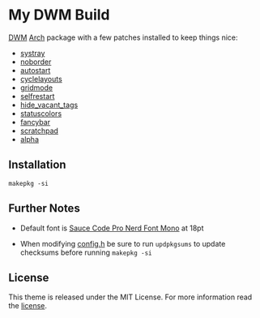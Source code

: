 # My DWM Build

[DWM](https://dwm.suckless.org) [Arch](https://www.archlinux.org/) package with a few patches installed to keep things nice:

+ [systray](https://dwm.suckless.org/patches/systray/)
+ [noborder](https://dwm.suckless.org/patches/noborder/)
+ [autostart](https://dwm.suckless.org/patches/autostart/)
+ [cyclelayouts](https://dwm.suckless.org/patches/cyclelayouts/)
+ [gridmode](https://dwm.suckless.org/patches/gridmode/)
+ [selfrestart](https://dwm.suckless.org/patches/selfrestart/)
+ [hide_vacant_tags](https://dwm.suckless.org/patches/hide_vacant_tags/)
+ [statuscolors](https://dwm.suckless.org/patches/statuscolors/)
+ [fancybar](https://dwm.suckless.org/patches/fancybar/)
+ [scratchpad](https://dwm.suckless.org/patches/scratchpad/)
+ [alpha](https://dwm.suckless.org/patches/alpha/)

## Installation

```
makepkg -si
```

## Further Notes

+ Default font is [Sauce Code Pro Nerd Font Mono](https://github.com/ryanoasis/nerd-fonts/blob/master/patched-fonts/SourceCodePro) at 18pt
* When modifying [config.h](https://github.com/alrayyes/dwm/blob/master/config.h) be sure to run ```updpkgsums``` to update checksums before running ```makepkg -si```

## License

This theme is released under the MIT License. For more information read the [license][license].

[license]: https://github.com/alrayyes/dwm/blob/master/LICENSE.md

